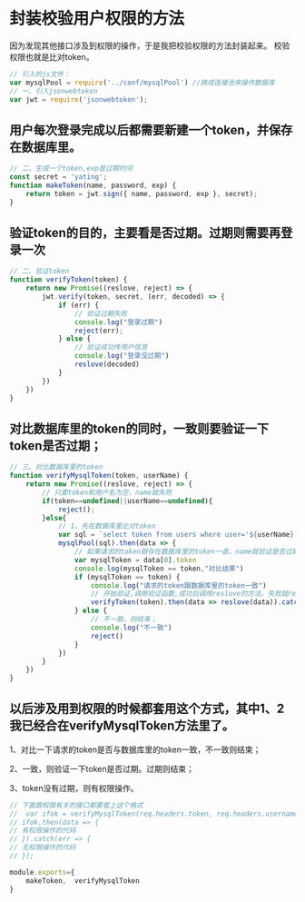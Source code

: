# 封装校验用户权限的方法

因为发现其他接口涉及到权限的操作，于是我把校验权限的方法封装起来。
校验权限也就是比对token。

```js
// 引入的js文件：
var mysqlPool = require('../conf/mysqlPool') //换成连接池来操作数据库
// 一、引入jsonwebtoken
var jwt = require('jsonwebtoken');
```

## 用户每次登录完成以后都需要新建一个token，并保存在数据库里。
```js
// 二、生成一个token,exp是过期时间
const secret = 'yating';
function makeToken(name, password, exp) {
    return token = jwt.sign({ name, password, exp }, secret);
}
```

## 验证token的目的，主要看是否过期。过期则需要再登录一次
```js
// 二、验证token
function verifyToken(token) {
    return new Promise((reslove, reject) => {
        jwt.verify(token, secret, (err, decoded) => {
            if (err) {
                // 验证过期失败
                console.log("登录过期")
                reject(err);
            } else {
                // 验证成功传用户信息
                console.log("登录没过期")
                reslove(decoded)
            }
        })
    })
}
```

## 对比数据库里的token的同时，一致则要验证一下token是否过期；
```js
// 三、对比数据库里的token
function verifyMysqlToken(token, userName) {
    return new Promise((reslove, reject) => {
        // 只要token和用户名为空，name就失败
        if(token==undefined||userName==undefined){
            reject();
        }else{
            // 1、先在数据库里比对token
            var sql = `select token from users where user='${userName}'; `
            mysqlPool(sql).then(data => {
                // 如果请求的token跟存在数据库里的token一直，name就验证是否过期；
                var mysqlToken = data[0].token
                console.log(mysqlToken == token,"对比结果")
                if (mysqlToken == token) {
                    console.log("请求的token跟数据库里的token一致")
                    // 开始验证,调用验证函数,成功后调用reslove的方法，失败就reject（）
                    verifyToken(token).then(data => reslove(data)).catch(err => reject())
                } else {
                    // 不一致，则结束；
                    console.log("不一致")
                    reject()
                }
            })
        }
    })
}
```
## 以后涉及用到权限的时候都套用这个方式，其中1、2我已经合在verifyMysqlToken方法里了。

 1、对比一下请求的token是否与数据库里的token一致，不一致则结束；

 2、一致，则验证一下token是否过期。过期则结束；

 3、token没有过期，则有权限操作。

```js
// 下面跟权限有关的接口都要套上这个格式
//  var ifok = verifyMysqlToken(req.headers.token, req.headers.username);
// ifok.then(data => {
// 有权限操作的代码
// }).catch(err => {
// 无权限操作的代码
// });

module.exports={
    makeToken,  verifyMysqlToken
}
```